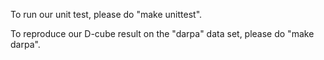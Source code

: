 To run our unit test, please do "make unittest".

To reproduce our D-cube result on the "darpa" data set, please do "make darpa".



